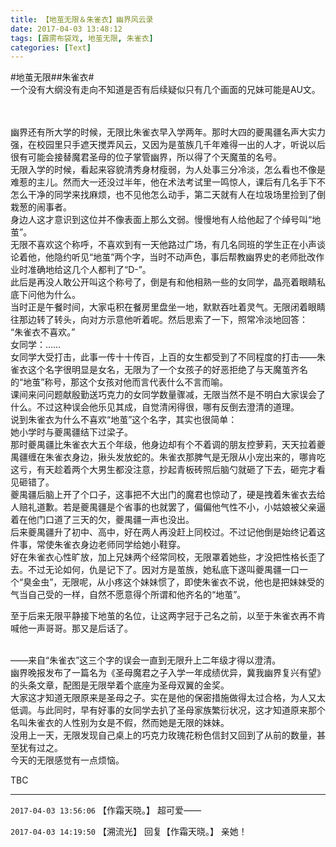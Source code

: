 ```yaml
---
title: 【地茧无限＆朱雀衣】幽界风云录
date: 2017-04-03 13:48:12
tags: [霹雳布袋戏, 地茧无限, 朱雀衣]
categories: [Text]
---
```


<p dir="ltr"  >#地茧无限##朱雀衣#<br />一个没有大纲没有走向不知道是否有后续疑似只有几个画面的兄妹可能是AU文。<br /><br /><br /></p> 
<p dir="ltr"  >幽界还有所大学的时候，无限比朱雀衣早入学两年。那时大四的夔禺疆名声大实力强，在校园里只手遮天搅弄风云，又因为是茧族几千年难得一出的人才，听说以后很有可能会接替魔君圣母的位子掌管幽界，所以得了个天魔茧的名号。<br />无限入学的时候，看起来容貌清秀身材瘦弱，为人处事三分冷淡，怎么看也不像是难惹的主儿。然而大一还没过半年，他在术法考试里一鸣惊人，课后有几名手下不怎么干净的同学来找麻烦，也不见他怎么动手，第二天就有人在垃圾场里捡到了倒栽葱的闹事者。<br />身边人这才意识到这位并不像表面上那么文弱。慢慢地有人给他起了个绰号叫“地茧”。<br />无限不喜欢这个称呼，不喜欢到有一天他路过广场，有几名同班的学生正在小声谈论着他，他隐约听见“地茧”两个字，当时不动声色，事后帮教幽界史的老师批改作业时准确地给这几个人都判了“D-”。<br />此后是再没人敢公开叫这个称号了，倒是有和他相熟一些的女同学，晶亮着眼睛私底下问他为什么。<br />当时正是午餐时间，大家屯积在餐房里盘坐一地，默默吞吐着灵气。无限闭着眼睛往那边转了转头，向对方示意他听着呢。然后思索了一下，照常冷淡地回答：<br />“朱雀衣不喜欢。”<br />女同学：……<br />女同学大受打击，此事一传十十传百，上百的女生都受到了不同程度的打击——朱雀衣这个名字很明显是女名，无限为了一个女孩子的好恶拒绝了与天魔茧齐名的“地茧”称号，那这个女孩对他而言代表什么不言而喻。<br />课间来问问题献殷勤送巧克力的女同学数量骤减，无限当然不是不明白大家误会了什么。不过这种误会他乐见其成，自觉清闲得很，哪有反倒去澄清的道理。<br />说到朱雀衣为什么不喜欢“地茧”这个名字，其实也很简单：<br />她小学时与夔禺疆结下过梁子。<br />那时夔禺疆比朱雀衣大五个年级，他身边却有个不着调的朋友控萝莉，天天拉着夔禺疆缠在朱雀衣身边，揪头发放蛇的。朱雀衣那脾气是无限从小宠出来的，哪肯吃这亏，有天趁着两个大男生都没注意，抄起青板砖照后脑勺就砸了下去，砸完才看见砸错了。<br />夔禺疆后脑上开了个口子，这事把不大出门的魔君也惊动了，硬是拽着朱雀衣去给人赔礼道歉。若是夔禺疆是个省事的也就罢了，偏偏他气性不小，小姑娘被父亲逼着在他门口道了三天的欠，夔禺疆一声也没出。<br />后来夔禺疆升了初中、高中，好在两人再没赶上同校过。不过记他倒是始终记着这件事，常使朱雀衣身边老师同学给她小鞋穿。<br />好在朱雀衣心性旷放，加上兄妹两个经常同校，无限罩着她些，才没把性格长歪了去。不过无论如何，仇是记下了。因对方是茧族，她私底下遂叫夔禺疆一口一个“臭金虫”，无限呢，从小疼这个妹妹惯了，即使朱雀衣不说，他也是把妹妹受的气当自己受的一样，自然不愿意得个所谓和他齐名的“地茧”。<br /></p> 
<p dir="ltr"  >至于后来无限平静接下地茧的名位，让这两字冠于己名之前，以至于朱雀衣再不肯喊他一声哥哥。那又是后话了。<br /><br /></p> 
<p dir="ltr"  >——来自“朱雀衣”这三个字的误会一直到无限升上二年级才得以澄清。<br />幽界晚报发布了一篇名为《圣母魔君之子入学一年成绩优异，冀我幽界复兴有望》的头条文章，配图是无限举着个底座为圣母双翼的金奖。<br />大家这才知道无限原来是圣母之子。实在是他的保密措施做得太过合格，为人又太低调。与此同时，早有好事的女同学去扒了圣母家族繁衍状况，这才知道原来那个名叫朱雀衣的人性别为女是不假，然而她是无限的妹妹。<br />没用上一天，无限发现自己桌上的巧克力玫瑰花粉色信封又回到了从前的数量，甚至犹有过之。<br />今天的无限感觉有一点烦恼。</p> 
<p dir="ltr"  >TBC</p>

<!-- more -->

---

`2017-04-03 13:56:06` 【作霜天晓。】 超可爱——

`2017-04-03 14:19:50` 【溯流光】 回复【作霜天晓。】 亲她！
